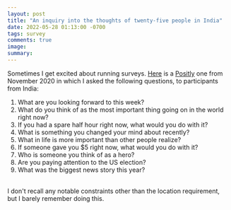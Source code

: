 ```yaml
---
layout: post
title: "An inquiry into the thoughts of twenty-five people in India"
date: 2022-05-28 01:13:00 -0700
tags: survey
comments: true
image:
summary:
---
```

Sometimes I get excited about running surveys. [Here](https://docs.google.com/spreadsheets/d/1UzZf_1j7BmaacE60Sl6YbSdMMldWr8REVTXJDIVKkws/edit?usp=sharing) is a [Positly](https://app.positly.com/) one from November 2020 in which I asked the following questions, to participants from India:

1. What are you looking forward to this week?
2. What do you think of as the most important thing going on in the world right now?
3. If you had a spare half hour right now, what would you do with it?
4. What is something you changed your mind about recently? 	
5. What in life is more important than other people realize?
6. If someone gave you $5 right now, what would you do with it?
7. Who is someone you think of as a hero?
8. Are you paying attention to the US election?
9. What was the biggest news story this year?

<br>
I don't recall any notable constraints other than the location requirement, but I barely remember doing this.
